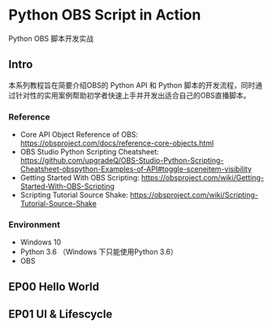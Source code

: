 # Python OBS Script in Action

Python OBS 脚本开发实战

## Intro

本系列教程旨在简要介绍OBS的 Python API 和 Python 脚本的开发流程，同时通过针对性的实用案例帮助初学者快速上手并开发出适合自己的OBS直播脚本。

### Reference

- Core API Object Reference of OBS: https://obsproject.com/docs/reference-core-objects.html
- OBS Studio Python Scripting Cheatsheet: https://github.com/upgradeQ/OBS-Studio-Python-Scripting-Cheatsheet-obspython-Examples-of-API#toggle-sceneitem-visibility
- Getting Started With OBS Scripting: https://obsproject.com/wiki/Getting-Started-With-OBS-Scripting
- Scripting Tutorial Source Shake: https://obsproject.com/wiki/Scripting-Tutorial-Source-Shake

### Environment

- Windows 10
- Python 3.6 （Windows 下只能使用Python 3.6）
- OBS



## EP00 Hello World



## EP01 UI & Lifescycle



